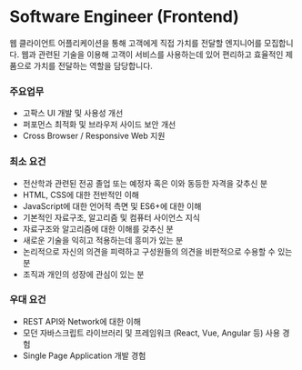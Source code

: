 # Software Engineer (Frontend)
웹 클라이언트 어플리케이션을 통해 고객에게 직접 가치를 전달할 엔지니어를 모집합니다. 
웹과 관련된 기술을 이용해 고객이 서비스를 사용하는데 있어 편리하고 효율적인 제품으로 가치를 전달하는 역할을 담당합니다. 

### 주요업무
- 고팍스 UI 개발 및 사용성 개선
- 퍼포먼스 최적화 및 브라우저 사이드 보안 개선
- Cross Browser / Responsive Web 지원

### 최소 요건
- 전산학과 관련된 전공 졸업 또는 예정자 혹은 이와 동등한 자격을 갖추신 분
- HTML, CSS에 대한 전반적인 이해
- JavaScript에 대한 언어적 측면 및 ES6+에 대한 이해
- 기본적인 자료구조, 알고리즘 및 컴퓨터 사이언스 지식
- 자료구조와 알고리즘에 대한 이해를 갖추신 분
- 새로운 기술을 익히고 적용하는데 흥미가 있는 분
- 논리적으로 자신의 의견을 피력하고 구성원들의 의견을 비판적으로 수용할 수 있는 분
- 조직과 개인의 성장에 관심이 있는 분
  
### 우대 요건
- REST API와 Network에 대한 이해
- 모던 자바스크립트 라이브러리 및 프레임워크 (React, Vue, Angular 등) 사용 경험
- Single Page Application 개발 경험
